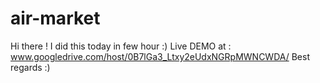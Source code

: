 # air-market
Hi there ! 
I did this today in few hour :)
Live DEMO at : 
www.googledrive.com/host/0B7lGa3_Ltxy2eUdxNGRpMWNCWDA/
Best regards :)
